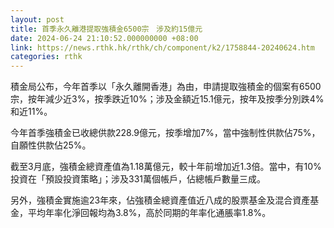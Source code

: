 ```yaml
---
layout: post
title: 首季永久離港提取強積金6500宗　涉及約15億元
date: 2024-06-24 21:10:52.000000000 +08:00
link: https://news.rthk.hk/rthk/ch/component/k2/1758844-20240624.htm
categories: rthk
---
```


積金局公布，今年首季以「永久離開香港」為由，申請提取強積金的個案有6500宗，按年減少近3%，按季跌近10%；涉及金額近15.1億元，按年及按季分別跌4%和近11%。

今年首季強積金已收總供款228.9億元，按季增加7%，當中強制性供款佔75%，自願性供款佔25%。

截至3月底，強積金總資產值為1.18萬億元，較十年前增加近1.3倍。當中，有10%投資在「預設投資策略」；涉及331萬個帳戶，佔總帳戶數量三成。

另外，強積金實施逾23年來，佔強積金總資產值近八成的股票基金及混合資產基金，平均年率化淨回報均為3.8%，高於同期的年率化通脹率1.8%。
